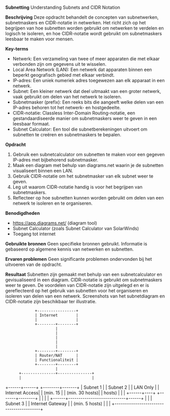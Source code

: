 **Subnetting**
Understanding Subnets and CIDR Notation

**Beschrijving**
Deze opdracht behandelt de concepten van subnetwerken, subnetmaskers en CIDR-notatie in netwerken. Het richt zich op het begrijpen van hoe subnetten worden gebruikt om netwerken te verdelen en logisch te isoleren, en hoe CIDR-notatie wordt gebruikt om subnetmaskers leesbaar te maken voor mensen.

**Key-terms**
- Netwerk: Een verzameling van twee of meer apparaten die met elkaar verbonden zijn om gegevens uit te wisselen.
- Local Area Network (LAN): Een netwerk dat apparaten binnen een beperkt geografisch gebied met elkaar verbindt.
- IP-adres: Een uniek numeriek adres toegewezen aan elk apparaat in een netwerk.
- Subnet: Een kleiner netwerk dat deel uitmaakt van een groter netwerk, vaak gebruikt om delen van het netwerk te isoleren.
- Subnetmasker (prefix): Een reeks bits die aangeeft welke delen van een IP-adres behoren tot het netwerk- en hostgedeelte.
- CIDR-notatie: Classless Inter-Domain Routing-notatie, een gestandaardiseerde manier om subnetmaskers weer te geven in een leesbaar formaat.
- Subnet Calculator: Een tool die subnetberekeningen uitvoert om subnetten te creëren en subnetmaskers te bepalen.

**Opdracht**
1. Gebruik een subnetcalculator om subnetten te maken voor een gegeven IP-adres met bijbehorend subnetmasker.
2. Maak een diagram met behulp van diagrams.net waarin je de subnetten visualiseert binnen een LAN.
3. Gebruik CIDR-notatie om het subnetmasker van elk subnet weer te geven.
4. Leg uit waarom CIDR-notatie handig is voor het begrijpen van subnetmaskers.
5. Reflecteer op hoe subnetten kunnen worden gebruikt om delen van een netwerk te isoleren en te organiseren.

**Benodigdheden**
- https://app.diagrams.net/ (diagram tool)
- Subnet Calculator (zoals Subnet Calculator van SolarWinds)
- Toegang tot internet

**Gebruikte bronnen**
Geen specifieke bronnen gebruikt. Informatie is gebaseerd op algemene kennis van netwerken en subnetten.

**Ervaren problemen**
Geen significante problemen ondervonden bij het uitvoeren van de opdracht.

**Resultaat**
Subnetten zijn gemaakt met behulp van een subnetcalculator en gevisualiseerd in een diagram. CIDR-notatie is gebruikt om subnetmaskers weer te geven. De voordelen van CIDR-notatie zijn uitgelegd en er is gereflecteerd op het gebruik van subnetten voor het organiseren en isoleren van delen van een netwerk. Screenshots van het subnetdiagram en CIDR-notatie zijn beschikbaar ter illustratie.

                 +-----------------+
                 | Internet        |
                 |                 |
                 +--------+--------+
                          |
                          |
                          |
                          |
                          |
                 +--------+--------+
                 | Router/NAT      |
                 | Functionaliteit |
                 +--------+--------+
                          |
          +---------------+---------------+
          |                               |
   +------+------+               +--------+-------+
   | Subnet 1  |               | Subnet 2       |
   | LAN Only  |               | Internet Access|
   | (min. 15  |               | (min. 30 hosts)|
   | hosts)    |               |                |
   +------+----+               +-------+--------+
          |                            |
          |                            |
   +------+----------------------------+------+
   |                                         |
   |             Subnet 3                     |
   |             Internet Gateway             |
   |             (min. 5 hosts)               |
   |                                         |
   +-----------------------------------------+
